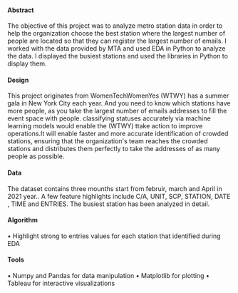 
#### Abstract
The objective of this project was to analyze metro station data in order to help the organization choose the best station where the largest number of people are located so that they can register the largest number of emails. I worked with the data provided by MTA and used EDA in Python to analyze the data. I displayed the busiest stations and used the libraries in Python to display them.

#### Design
This project originates from WomenTechWomenYes (WTWY) has a summer gala in New York City each year. And you need to know which stations have more people, as you take the largest number of emails addresses to fill the event space with people.
classifying statuses accurately via machine learning models would enable the (WTWY)
ttake action to improve operations.It will enable faster and more accurate identification of crowded stations, ensuring that the organization's team reaches the crowded stations and distributes them perfectly to take the addresses of as many people as possible.

#### Data
The dataset contains three mounths start from februir, march and April in 2021 year.. A few feature highlights include C/A, UNIT, SCP, STATION, DATE , TIME and ENTRIES. The busiest station has been analyzed in detail.

#### Algorithm
• Highlight strong to entries values for each station that identified during EDA

#### Tools
• Numpy and Pandas for data manipulation
• Matplotlib for plotting
• Tableau for interactive visualizations
 
